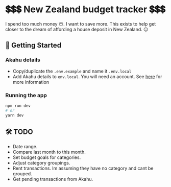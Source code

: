 # 💲💲💲 New Zealand budget tracker 💲💲💲

I spend too much money 😶. I want to save more. This exists to help get closer to the dream of affording a house deposit in New Zealand. 😑

## 🙌 Getting Started

### Akahu details

- Copy/duplicate the `.env.example` and name it `.env.local`
- Add Akahu details to `env.local`. You will need an account. See [here](https://developers.akahu.nz/docs/personal-apps) for more information

### Running the app

```bash
npm run dev
# or
yarn dev
```

## 🛠 TODO

- Date range.
- Compare last month to this month.
- Set budget goals for categories.
- Adjust category groupings.
- Rent transactions. Im assuming they have no category and cant be grouped.
- Get pending transactions from Akahu.
